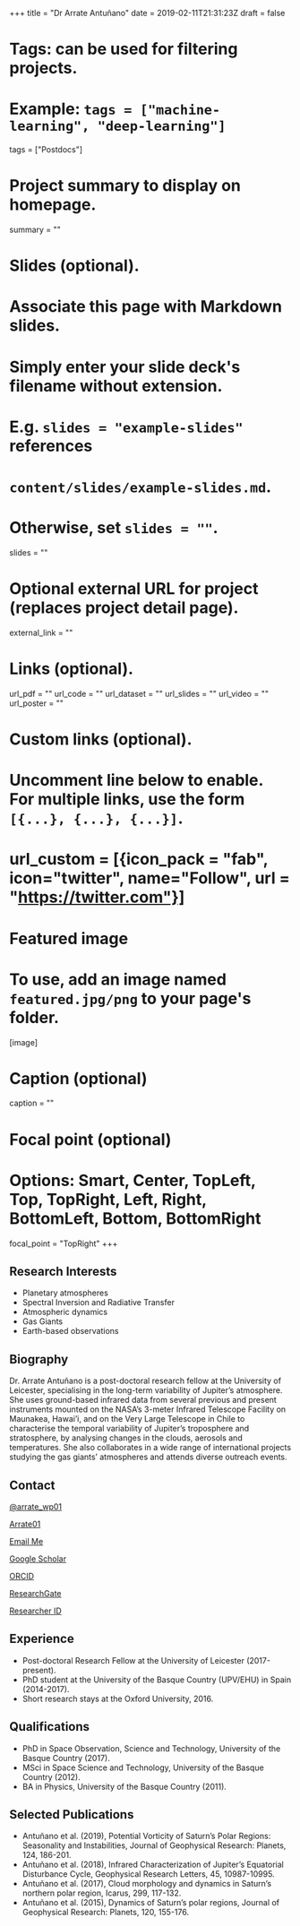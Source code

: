 +++
title = "Dr Arrate Antuñano"
date = 2019-02-11T21:31:23Z
draft = false

# Tags: can be used for filtering projects.
# Example: `tags = ["machine-learning", "deep-learning"]`
tags = ["Postdocs"]

# Project summary to display on homepage.
summary = ""

# Slides (optional).
#   Associate this page with Markdown slides.
#   Simply enter your slide deck's filename without extension.
#   E.g. `slides = "example-slides"` references
#   `content/slides/example-slides.md`.
#   Otherwise, set `slides = ""`.
slides = ""

# Optional external URL for project (replaces project detail page).
external_link = ""

# Links (optional).
url_pdf = ""
url_code = ""
url_dataset = ""
url_slides = ""
url_video = ""
url_poster = ""

# Custom links (optional).
#   Uncomment line below to enable. For multiple links, use the form `[{...}, {...}, {...}]`.
# url_custom = [{icon_pack = "fab", icon="twitter", name="Follow", url = "https://twitter.com"}]

# Featured image
# To use, add an image named `featured.jpg/png` to your page's folder.
[image]
  # Caption (optional)
  caption = ""

  # Focal point (optional)
  # Options: Smart, Center, TopLeft, Top, TopRight, Left, Right, BottomLeft, Bottom, BottomRight
  focal_point = "TopRight"
+++

## Research Interests
* Planetary atmospheres
* Spectral Inversion and Radiative Transfer
* Atmospheric dynamics
* Gas Giants
* Earth-based observations

## Biography
Dr. Arrate Antuñano is a post-doctoral research fellow at the University of Leicester, specialising in the long-term variability of Jupiter’s atmosphere. She uses ground-based infrared data from several previous and present instruments mounted on the NASA’s 3-meter Infrared Telescope Facility on Maunakea, Hawai’i, and on the Very Large Telescope in Chile to characterise the temporal variability of Jupiter’s troposphere and stratosphere, by analysing changes in the clouds, aerosols and temperatures. She also collaborates in a wide range of international projects studying the gas giants’ atmospheres and attends diverse outreach events.

## Contact
<i class="fab fa-twitter"></i> [@arrate_wp01](https://twitter.com/arrate_wp01)

<i class="fab fa-github"></i> [Arrate01](https://github.com/Arrate01)

<i class="fas fa-envelope"></i>[Email Me](mailto:aam58@le.ac.uk)

<i class="ai ai-google-scholar-square ai-1x"></i> [Google Scholar]( https://scholar.google.com/citations?user=azv1TnMAAAAJ&hl=es)

<i class="ai ai-orcid-square ai-1x"></i> [ORCID]( https://orcid.org/0000-0001-9206-6960)

<i class="ai ai-researchgate-square ai-1x"></i> [ResearchGate]( https://www.researchgate.net/profile/Arrate_Antunano)

<i class="ai ai-researcherid-square ai-1x"></i> [Researcher ID]( http://www.researcherid.com/rid/H-7073-2015)


## Experience
* Post-doctoral Research Fellow at the University of Leicester (2017-present).
* PhD student at the University of the Basque Country (UPV/EHU) in Spain (2014-2017).
* Short research stays at the Oxford University, 2016.

## Qualifications
* PhD in Space Observation, Science and Technology, University of the Basque Country (2017).
* MSci in Space Science and Technology, University of the Basque Country (2012).
* BA in Physics, University of the Basque Country (2011).

## Selected Publications
* Antuñano et al. (2019), Potential Vorticity of Saturn’s Polar Regions: Seasonality and Instabilities, Journal of Geophysical Research: Planets, 124, 186-201.
* Antuñano et al. (2018), Infrared Characterization of Jupiter’s Equatorial Disturbance Cycle, Geophysical Research Letters, 45, 10987-10995.
* Antuñano et al. (2017), Cloud morphology and dynamics in Saturn’s northern polar region, Icarus, 299, 117-132.
* Antuñano et al. (2015), Dynamics of Saturn’s polar regions, Journal of Geophysical Research: Planets, 120, 155-176.
